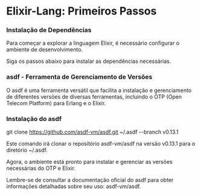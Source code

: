 <h1> Elixir-Lang: Primeiros Passos </h1>

<h3> Instalação de Dependências </h3>

Para começar a explorar a linguagem Elixir, é necessário configurar o ambiente de desenvolvimento. 

Siga os passos abaixo para instalar as dependências necessárias.

<h3>asdf - Ferramenta de Gerenciamento de Versões</h3>

O asdf é uma ferramenta versátil que facilita a instalação e gerenciamento de diferentes versões de diversas ferramentas, incluindo o OTP (Open Telecom Platform) para Erlang e o Elixir.

<h3>Instalação do asdf</h3>


git clone https://github.com/asdf-vm/asdf.git ~/.asdf --branch v0.13.1

Este comando irá clonar o repositório asdf-vm/asdf na versão v0.13.1 para o diretório ~/.asdf.

Agora, o ambiente está pronto para instalar e gerenciar as versões necessárias do OTP e Elixir.

Lembre-se de consultar a documentação oficial do asdf para obter informações detalhadas sobre seu uso: asdf-vm/asdf.

